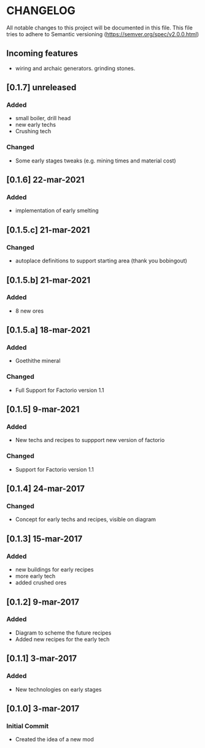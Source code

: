 # CHANGELOG

All notable changes to this project will be documented in this file.
This file tries to adhere to Semantic versioning (https://semver.org/spec/v2.0.0.html)

## Incoming features

- wiring and archaic generators. grinding stones.

## [0.1.7] unreleased

### Added

- small boiler, drill head
- new early techs
- Crushing tech

### Changed

- Some early stages tweaks (e.g. mining times and material cost)

## [0.1.6] 22-mar-2021

### Added

- implementation of early smelting

## [0.1.5.c] 21-mar-2021

### Changed

- autoplace definitions to support starting area (thank you bobingout)

## [0.1.5.b] 21-mar-2021

### Added

- 8 new ores

## [0.1.5.a] 18-mar-2021

### Added

- Goethithe mineral

### Changed

- Full Support for Factorio version 1.1

## [0.1.5] 9-mar-2021

### Added

- New techs and recipes to suppport new version of factorio

### Changed

- Support for Factorio version 1.1

## [0.1.4] 24-mar-2017

### Changed

- Concept for early techs and recipes, visible on diagram

## [0.1.3] 15-mar-2017

### Added

- new buildings for early recipes
- more early tech
- added crushed ores

## [0.1.2] 9-mar-2017

### Added

- Diagram to scheme the future recipes
- Added new recipes for the early tech

## [0.1.1] 3-mar-2017

### Added

- New technologies on early stages

## [0.1.0] 3-mar-2017

### Initial Commit

- Created the idea of a new mod
